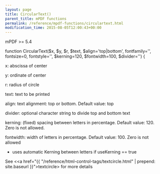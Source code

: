 ```yaml
---
layout: page
title: CircularText()
parent_title: mPDF functions
permalink: /reference/mpdf-functions/circulartext.html
modification_time: 2015-08-05T12:00:43+00:00
---
```


mPDF >= 5.4

function CircularText($x, $y, $r, $text, $align='top|bottom', fontfamily='', fontsize=0, fontstyle='', $kerning=120, $fontwidth=100, $divider='') {

x: abscissa of center

y: ordinate of center

r: radius of circle

text: text to be printed

align: text alignment: top or bottom. Default value: top

divider: optional character string to divide top and bottom text

kerning: (fixed) spacing between letters in percentage. Default value: 120. Zero is not allowed.

fontwidth: width of letters in percentage. Default value: 100. Zero is not allowed

- uses automatic Kerning between letters if useKerning == true

See &lt;<a href="{{ "/reference/html-control-tags/textcircle.html" | prepend: site.baseurl }}">textcircle</a>&gt; for more details

